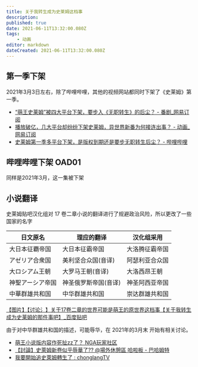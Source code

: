 ```yaml
---
title: 关于我转生成为史莱姆这档事
description:
published: true
date: 2021-06-11T13:32:00.080Z
tags:
    - 动画
editor: markdown
dateCreated: 2021-06-11T13:32:00.080Z
---
```


## 第一季下架

2021年3月3日左右，除了哔哩哔哩，其他的视频网站都同时下架了《史莱姆》第一季。

+ [“萌王史莱姆”被四大平台下架，要步入《无职转生》的后尘？ - 番剧_网易订阅](https://web.archive.org/web/20210611100238/https://www.163.com/dy/article/G45EB1VE05353EKV.html)
+ [播放破亿，几大平台却纷纷下架史莱姆，异世界新番为何接连出事？ - 动画_网易订阅](https://web.archive.org/web/20210611101755/https://www.163.com/dy/article/G470B3A60529V3RH.html)
+ [史莱姆第一季多平台下架，是版权到期还是要步无职转生后尘？ - 哔哩哔哩](https://archive.is/I08XA "https://www.bilibili.com/read/cv10116334/")

## 哔哩哔哩下架 OAD01

同样是2021年3月，这一集被下架

## 小说翻译

史莱姆贴吧汉化组对 17 卷二章小说的翻译进行了规避政治风险，所以更改了一些国家的名字

| 日文原名         | 理应的翻译            | 汉化组采用     |
| ---------------- | -------------------- | -------------- |
| 大日本征覇帝国   | 大日本征霸帝国       | 大洛腾征霸帝国 |
| アゼリア合衆国   | 美利坚合众国(音译)   | 阿瑟利亚合众国 |
| 大ロシアム王朝   | 大罗马王朝(音译)     | 大洛西昂王朝   |
| 神聖アーシア帝国 | 神圣俄罗斯帝国(音译) | 神圣阿西亚帝国 |
| 中華群雄共和国   | 中华群雄共和国       | 崇达群雄共和国 |

[【图片】【讨论氵】关于17卷二章的世界可能是萌王的原世界这档事【关于我转生成为史莱姆的那件事吧】_百度贴吧](https://web.archive.org/web/20210611111807/https://tieba.baidu.com/p/7229008971)

由于对中华群雄共和国的描述，可能辱华，在 2021年的3月末 开始有相关讨论。

+ [萌王小说版内容作死扯zz了？ NGA玩家社区](https://archive.is/cp3iv "https://bbs.nga.cn/read.php?tid=26043550")
+ [【討論】史萊姆新卷似乎辱華了?? @場外休憩區 哈啦板 - 巴哈姆特](https://web.archive.org/web/20210611110010/https://forum.gamer.com.tw/C.php?bsn=60076&snA=6235873)
+ [我要開始追史萊姆轉生了 : chonglangTV](https://web.archive.org/web/20210611131803/https://old.reddit.com/r/chonglangTV/comments/mdfx76/%E6%88%91%E8%A6%81%E9%96%8B%E5%A7%8B%E8%BF%BD%E5%8F%B2%E8%90%8A%E5%A7%86%E8%BD%89%E7%94%9F%E4%BA%86/)
